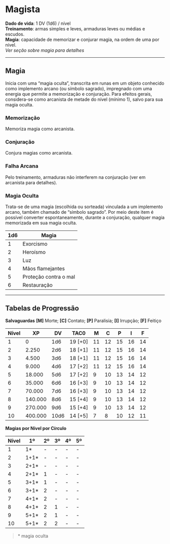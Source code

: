 # Magista

**Dado de vida**: 1 DV (1d6) / nível  
**Treinamento**: armas simples e leves, armaduras leves ou médias e escudos.  
**Magia**: capacidade de memorizar e conjurar magia, na ordem de uma por nível.  
*Ver seção sobre magia para detalhes*

---

## Magia

Inicia com uma “magia oculta”, transcrita em runas em um objeto conhecido como implemento arcano (ou símbolo sagrado), impregnado com uma energia que permite a memorização e conjuração. Para efeitos gerais, considera-se como arcanista de metade do nível (mínimo 1), salvo para sua magia oculta.



### Memorização

Memoriza magia como arcanista.



### Conjuração

Conjura magias como arcanista.



### Falha Arcana

Pelo treinamento, armaduras não interferem na conjuração (ver em arcanista para detalhes).



### Magia Oculta

Trata-se de uma magia (escolhida ou sorteada) vinculada a um implemento arcano, também chamado de “símbolo sagrado”. Por meio deste item é possível converter espontaneamente, durante a conjuração, qualquer magia memorizada em sua magia oculta.

| 1d6 | Magia                 |
| --- | --------------------- |
| 1   | Exorcismo             |
| 2   | Heroísmo              |
| 3   | Luz                   |
| 4   | Mãos flamejantes      |
| 5   | Proteção contra o mal |
| 6   | Restauração           |

---

## Tabelas de Progressão

**Salvaguardas**
**[M]** Morte; **[C]** Contato; **[P]** Paralisia; **[I]** Irrupção; **[F]** Feitiço

| Nível | XP      | DV   | TAC0    | M   | C   | P   | I   | F   |
| ----- | ------- | ---- | ------- | --- | --- | --- | --- | --- |
| 1     | 0       | 1d6  | 19 [+0] | 11  | 12  | 15  | 16  | 14  |
| 2     | 2.250   | 2d6  | 18 [+1] | 11  | 12  | 15  | 16  | 14  |
| 3     | 4.500   | 3d6  | 18 [+1] | 11  | 12  | 15  | 16  | 14  |
| 4     | 9.000   | 4d6  | 17 [+2] | 11  | 12  | 15  | 16  | 14  |
| 5     | 18.000  | 5d6  | 17 [+2] | 9   | 10  | 13  | 14  | 12  |
| 6     | 35.000  | 6d6  | 16 [+3] | 9   | 10  | 13  | 14  | 12  |
| 7     | 70.000  | 7d6  | 16 [+3] | 9   | 10  | 13  | 14  | 12  |
| 8     | 140.000 | 8d6  | 15 [+4] | 9   | 10  | 13  | 14  | 12  |
| 9     | 270.000 | 9d6  | 15 [+4] | 9   | 10  | 13  | 14  | 12  |
| 10    | 400.000 | 10d6 | 14 [+5] | 7   | 8   | 10  | 12  | 11  |

**Magias por Nível por Círculo**

| Nível | 1º   | 2º  | 3º  | 4º  | 5º  |
| ----- | ---- | --- | --- | --- | --- |
| 1     | 1*   | -   | -   | -   | -   |
| 2     | 1+1* | -   | -   | -   | -   |
| 3     | 2+1* | -   | -   | -   | -   |
| 4     | 2+1* | 1   | -   | -   | -   |
| 5     | 3+1* | 1   | -   | -   | -   |
| 6     | 3+1* | 2   | -   | -   | -   |
| 7     | 4+1* | 2   | -   | -   | -   |
| 8     | 4+1* | 2   | 1   | -   | -   |
| 9     | 5+1* | 2   | 1   | -   | -   |
| 10    | 5+1* | 2   | 2   | -   | -   |

> \* magia oculta